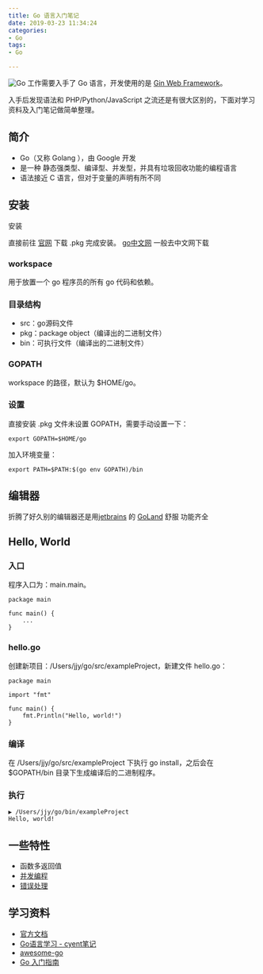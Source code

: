 ```yaml
---
title: Go 语言入门笔记
date: 2019-03-23 11:34:24
categories:
- Go
tags: 
- Go

---
```

![Go](https://hexo-lwy.oss-cn-hangzhou.aliyuncs.com/hexo/go.jpg)
工作需要入手了 Go 语言，开发使用的是 [Gin Web Framework](https://github.com/gin-gonic/gin)。

入手后发现语法和 PHP/Python/JavaScript 之流还是有很大区别的，下面对学习资料及入门笔记做简单整理。

##  简介　

* Go（又称 Golang ），由 Google 开发
* 是一种 静态强类型、编译型、并发型，并具有垃圾回收功能的编程语言
* 语法接近 C 语言，但对于变量的声明有所不同

## 安装

安装

直接前往 [官网](https://golang.org/dl/) 下载 .pkg 完成安装。
[go中文网](https://studygolang.com/) 一般去中文网下载

### workspace
用于放置一个 go 程序员的所有 go 代码和依赖。

### 目录结构
* src：go源码文件
* pkg：package object（编译出的二进制文件）
* bin：可执行文件（编译出的二进制文件）

### GOPATH
workspace 的路径，默认为 $HOME/go。

### 设置
直接安装 .pkg 文件未设置 GOPATH，需要手动设置一下：
```
export GOPATH=$HOME/go
```
加入环境变量：

```
export PATH=$PATH:$(go env GOPATH)/bin
```

## 编辑器
折腾了好久别的编辑器还是用[jetbrains](https://www.jetbrains.com/) 的 [GoLand](https://www.jetbrains.com/go/?fromMenu) 舒服
功能齐全

## Hello, World

### 入口

程序入口为：main.main。

```
package main

func main() {
    ...
}
```
### hello.go

创建新项目：/Users/jjy/go/src/exampleProject，新建文件 hello.go：

```
package main

import "fmt"

func main() {
    fmt.Println("Hello, world!")
}
```

### 编译
在 /Users/jjy/go/src/exampleProject 下执行 go install，之后会在 $GOPATH/bin 目录下生成编译后的二进制程序。

### 执行

```
▶ /Users/jjy/go/bin/exampleProject
Hello, world!
```

## 一些特性

+ 函数多返回值
+ [并发编程](https://studygolang.com/articles/13875)
+ [错误处理](http://www.runoob.com/go/go-error-handling.html)

## 学习资料

+ [官方文档](https://go-zh.org/doc/)
+ [Go语言学习 - cyent笔记](https://cyent.github.io/golang/method/overview/)
+ [awesome-go](https://github.com/avelino/awesome-go)
+ [Go 入门指南](https://github.com/Unknwon/the-way-to-go_ZH_CN)
